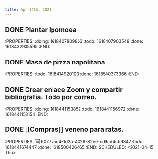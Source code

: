 ```yaml
---
title: Apr 14th, 2021
---
```


## DONE Plantar Ipomoea
:PROPERTIES:
:doing: 1618407809863
:todo: 1618407903548
:done: 1618432935595
:END:
## DONE Masa de pizza napolitana
:PROPERTIES:
:todo: 1618414920103
:done: 1618540373366
:END:
## DONE Crear enlace Zoom y compartir bibliografía. Todo por correo.
:PROPERTIES:
:doing: 1618441153852
:todo: 1618441156972
:done: 1618441158154
:END:
## DONE [[Compras]] veneno para ratas. 
:PROPERTIES:
:id: 607775c4-1d3a-4326-82ee-cd9cd4cb9847
:todo: 1618441674447
:done: 1618500426465
:END:
SCHEDULED: <2021-04-15 Thu>
